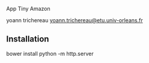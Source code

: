 App Tiny Amazon

yoann trichereau <yoann.trichereau@etu.univ-orleans.fr>

## Installation
bower install
python -m http.server
